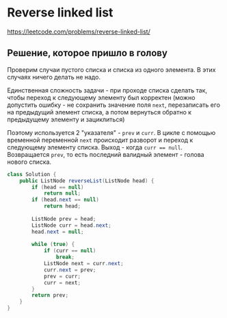 # Reverse linked list
https://leetcode.com/problems/reverse-linked-list/

## Решение, которое пришло в голову
Проверим случаи пустого списка и списка из одного элемента. В этих случаях ничего делать не надо.

Единственная сложность задачи - при проходе списка сделать так, чтобы переход к следующему элементу был корректен 
(можно допустить ошибку - не сохранить значение поля `next`, перезаписать его на предыдущий элемент списка, 
а потом вернуться обратно к предыдущему элементу и зациклиться) 

Поэтому используется 2 "указателя" - `prev` и `curr`. 
В цикле с помощью временной переменной `next` происходит разворот и переход к следующему элементу списка. 
Выход - когда `curr == null`. Возвращается `prev`, то есть последний валидный элемент - голова нового списка.


```java
class Solution {
    public ListNode reverseList(ListNode head) {
        if (head == null)
            return null;
        if (head.next == null)
            return head;
        
        ListNode prev = head;
        ListNode curr = head.next;
        head.next = null;
        
        while (true) {
            if (curr == null)
                break;
            ListNode next = curr.next;
            curr.next = prev;
            prev = curr;
            curr = next;
        }
        return prev;
    }
}
```
